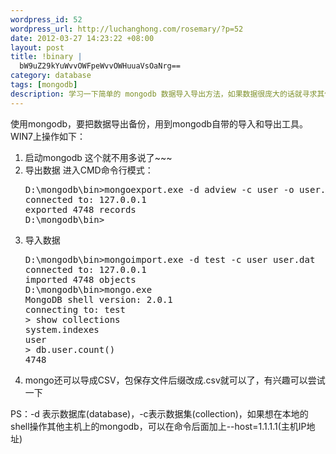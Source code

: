 ```yaml
--- 
wordpress_id: 52
wordpress_url: http://luchanghong.com/rosemary/?p=52
date: 2012-03-27 14:23:22 +08:00
layout: post
title: !binary |
  bW9uZ29kYuWvvOWFpeWvvOWHuuaVsOaNrg==
category: database
tags: [mongodb]
description: 学习一下简单的 mongodb 数据导入导出方法，如果数据很庞大的话就寻求其他办法了。
---
```

使用mongodb，要把数据导出备份，用到mongodb自带的导入和导出工具。WIN7上操作如下：
<ol>
	<li>启动mongodb
这个就不用多说了~~~</li>
	<li>导出数据
进入CMD命令行模式：
<pre class="prettyprint">
D:\mongodb\bin&gt;mongoexport.exe -d adview -c user -o user.dat
connected to: 127.0.0.1
exported 4748 records
D:\mongodb\bin&gt;
</pre></li>
	<li>导入数据
<pre class="prettyprint">
D:\mongodb\bin&gt;mongoimport.exe -d test -c user user.dat
connected to: 127.0.0.1
imported 4748 objects
D:\mongodb\bin&gt;mongo.exe
MongoDB shell version: 2.0.1
connecting to: test
&gt; show collections
system.indexes
user
&gt; db.user.count()
4748
</pre></li>
	<li>mongo还可以导成CSV，包保存文件后缀改成.csv就可以了，有兴趣可以尝试一下</li>
</ol>
PS：-d 表示数据库(database)，-c表示数据集(collection)，如果想在本地的shell操作其他主机上的mongodb，可以在命令后面加上--host=1.1.1.1(主机IP地址)
